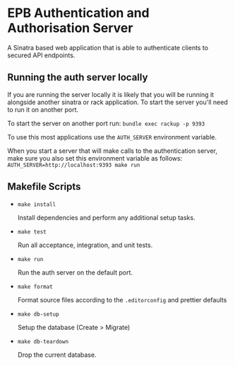 # EPB Authentication and Authorisation Server

A Sinatra based web application that is able to authenticate clients to secured 
API endpoints.

## Running the auth server locally

If you are running the server locally it is likely that you will be running it 
alongside another sinatra or rack application. To start the server you'll need
to run it on another port.

To start the server on another port run: `bundle exec rackup -p 9393`

To use this most applications use the `AUTH_SERVER` environment variable.

When you start a server that will make calls to the authentication server, make
sure you also set this environment variable as follows:
`AUTH_SERVER=http://localhost:9393 make run`

## Makefile Scripts

* `make install`

  Install dependencies and perform any additional setup tasks.

* `make test`

  Run all acceptance, integration, and unit tests.

* `make run`

  Run the auth server on the default port.

* `make format`

  Format source files according to the `.editorconfig` and prettier defaults

* `make db-setup`

  Setup the database (Create > Migrate)

* `make db-teardown`

  Drop the current database.
